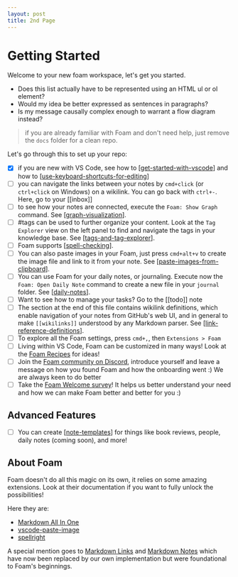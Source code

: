 ```yaml
---
layout: post
title: 2nd Page
---
```


# Getting Started

Welcome to your new foam workspace, let's get you started.
* Does this list actually have to be represented using an HTML ul or ol element?
* Would my idea be better expressed as sentences in paragraphs?
* Is my message causally complex enough to warrant a flow diagram instead?

> if you are already familiar with Foam and don't need help, just remove the `docs` folder for a clean repo.

Let's go through this to set up your repo:

* [X] if you are new with VS Code, see how to [[get-started-with-vscode]] and how to [[use-keyboard-shortcuts-for-editing]]
* [ ] you can navigate the links between your notes by `cmd+click` (or `ctrl+click` on Windows) on a wikilink. You can go back with `ctrl+-`. Here, go to your [[inbox]]
* [ ] to see how your notes are connected, execute the `Foam: Show Graph` command. See [[graph-visualization]].
* [ ] #tags can be used to further organize your content. Look at the `Tag Explorer` view on the left panel to find and navigate the tags in your knowledge base. See [[tags-and-tag-explorer]].
* [ ] Foam supports [[spell-checking]].
* [ ] You can also paste images in your Foam, just press `cmd+alt+v` to create the image file and link to it from your note. See [[paste-images-from-clipboard]].
* [ ] You can use Foam for your daily notes, or journaling. Execute now the `Foam: Open Daily Note` command to create a new file in your `journal` folder. See [[daily-notes]].
* [ ] Want to see how to manage your tasks? Go to the [[todo]] note
* [ ] The section at the end of this file contains wikilink definitions, which enable navigation of your notes from GitHub's web UI, and in general to make `[[wikilinks]]` understood by any Markdown parser. See [[link-reference-definitions]].
* [ ] To explore all the Foam settings, press `cmd+,`, then `Extensions > Foam`
* [ ] Living within VS Code, Foam can be customized in many ways! Look at the [Foam Recipes](https://foambubble.github.io/foam/recipes/recipes) for ideas!
* [ ] Join the [Foam community on Discord](https://foambubble.github.io/join-discord/e), introduce yourself and leave a message on how you found Foam and how the onboarding went :) We are always keen to do better
* [ ] Take the [Foam Welcome survey](http://foambubble.github.io/welcome-survey/e)! It helps us better understand your need and how we can make Foam better and better for you :)

## Advanced Features

- [ ] You can create [[note-templates]] for things like book reviews, people, daily notes (coming soon), and more!

## About Foam

Foam doesn't do all this magic on its own, it relies on some amazing extensions. Look at their documentation if you want to fully unlock the possibilities!

Here they are:

- [Markdown All In One](https://marketplace.visualstudio.com/items?itemName=yzhang.markdown-all-in-one)
- [vscode-paste-image](https://github.com/mushanshitiancai/vscode-paste-image)
- [spellright](https://marketplace.visualstudio.com/items?itemName=ban.spellright)

A special mention goes to [Markdown Links](https://marketplace.visualstudio.com/items?itemName=tchayen.markdown-links) and [Markdown Notes](https://marketplace.visualstudio.com/items?itemName=kortina.vscode-markdown-notes) which have now been replaced by our own implementation but were foundational to Foam's beginnings.



[//begin]: # "Autogenerated link references for markdown compatibility"
[get-started-with-vscode]: docs/how-to/get-started-with-vscode "Getting started with VS Code"
[use-keyboard-shortcuts-for-editing]: docs/how-to/use-keyboard-shortcuts-for-editing "Use Keyboard Shortcuts for Editing"
[graph-visualization]: docs/features/graph-visualization "Graph Visualization"
[tags-and-tag-explorer]: docs/features/tags-and-tag-explorer "Tags and Tag Explorer"
[spell-checking]: docs/features/spell-checking "Spell Checking"
[paste-images-from-clipboard]: docs/how-to/paste-images-from-clipboard "Paste Images from Clipboard"
[daily-notes]: docs/features/daily-notes "Daily Notes"
[link-reference-definitions]: docs/features/link-reference-definitions "Link Reference Definitions"
[note-templates]: docs/features/note-templates "Note Templates"
[//end]: # "Autogenerated link references"